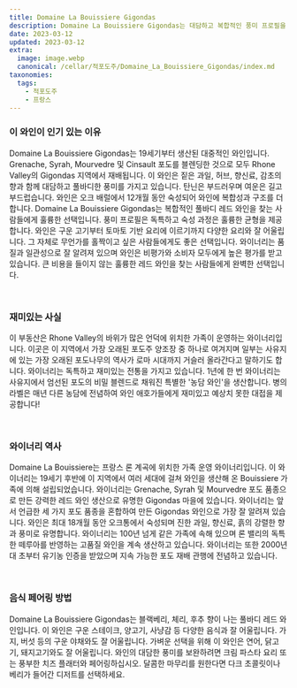```yaml
---
title: Domaine La Bouissiere Gigondas
description: Domaine La Bouissiere Gigondas는 대담하고 복합적인 풍미 프로필을 제공하는 독특하고 흥미진진한 와인입니다. 잘 익은 블랙베리, 블루베리, 체리의 향과 약간의 후추, 스파이시, 흙내음이 나는 풀바디의 강력한 레드 와인입니다. 이 와인은 론 밸리를 대표하는 와인으로 깊은 색과 미각에 여운을 남기는 길고 부드러운 여운을 자랑합니다. 론 밸리의 대담한 풍미를 경험할 수 있는 독특하고 복합적인 와인 한 잔을 즐겨보세요.
date: 2023-03-12
updated: 2023-03-12
extra:
  image: image.webp
  canonical: /cellar/적포도주/Domaine_La_Bouissiere_Gigondas/index.md
taxonomies:
  tags: 
    - 적포도주
    - 프랑스
---
```


### 이 와인이 인기 있는 이유

Domaine La Bouissiere Gigondas는 19세기부터 생산된 대중적인 와인입니다. Grenache, Syrah, Mourvedre 및 Cinsault 포도를 블렌딩한 것으로 모두 Rhone Valley의 Gigondas 지역에서 재배됩니다. 이 와인은 짙은 과일, 허브, 향신료, 감초의 향과 함께 대담하고 풀바디한 풍미를 가지고 있습니다. 탄닌은 부드러우며 여운은 길고 부드럽습니다. 와인은 오크 배럴에서 12개월 동안 숙성되어 와인에 복합성과 구조를 더합니다. Domaine La Bouissiere Gigondas는 복합적인 풀바디 레드 와인을 찾는 사람들에게 훌륭한 선택입니다. 풍미 프로필은 독특하고 숙성 과정은 훌륭한 균형을 제공합니다. 와인은 구운 고기부터 토마토 기반 요리에 이르기까지 다양한 요리와 잘 어울립니다. 그 자체로 무언가를 홀짝이고 싶은 사람들에게도 좋은 선택입니다. 와이너리는 품질과 일관성으로 잘 알려져 있으며 와인은 비평가와 소비자 모두에게 높은 평가를 받고 있습니다. 큰 비용을 들이지 않는 훌륭한 레드 와인을 찾는 사람들에게 완벽한 선택입니다.

&nbsp;  

### 재미있는 사실

이 부동산은 Rhone Valley의 바위가 많은 언덕에 위치한 가족이 운영하는 와이너리입니다. 이곳은 이 지역에서 가장 오래된 포도주 양조장 중 하나로 여겨지며 일부는 사유지에 있는 가장 오래된 포도나무의 역사가 로마 시대까지 거슬러 올라간다고 말하기도 합니다. 와이너리는 독특하고 재미있는 전통을 가지고 있습니다. 1년에 한 번 와이너리는 사유지에서 엄선된 포도의 비밀 블렌드로 채워진 특별한 '농담 와인'을 생산합니다. 병의 라벨은 매년 다른 농담에 전념하여 와인 애호가들에게 재미있고 예상치 못한 대접을 제공합니다!

&nbsp;  

### 와이너리 역사

Domaine La Bouissiere는 프랑스 론 계곡에 위치한 가족 운영 와이너리입니다. 이 와이너리는 19세기 후반에 이 지역에서 여러 세대에 걸쳐 와인을 생산해 온 Bouissiere 가족에 의해 설립되었습니다. 와이너리는 Grenache, Syrah 및 Mourvedre 포도 품종으로 만든 강력한 레드 와인 생산으로 유명한 Gigondas 마을에 있습니다. 와이너리는 앞서 언급한 세 가지 포도 품종을 혼합하여 만든 Gigondas 와인으로 가장 잘 알려져 있습니다. 와인은 최대 18개월 동안 오크통에서 숙성되며 진한 과일, 향신료, 흙의 강렬한 향과 풍미로 유명합니다. 와이너리는 100년 넘게 같은 가족에 속해 있으며 론 밸리의 독특한 떼루아를 반영하는 고품질 와인을 계속 생산하고 있습니다. 와이너리는 또한 2000년대 초부터 유기농 인증을 받았으며 지속 가능한 포도 재배 관행에 전념하고 있습니다.

&nbsp;  

### 음식 페어링 방법

Domaine La Bouissiere Gigondas는 블랙베리, 체리, 후추 향이 나는 풀바디 레드 와인입니다. 이 와인은 구운 스테이크, 양고기, 사냥감 등 다양한 음식과 잘 어울립니다. 가지, 버섯 등의 구운 야채와도 잘 어울립니다. 가벼운 선택을 위해 이 와인은 연어, 닭고기, 돼지고기와도 잘 어울립니다. 와인의 대담한 풍미를 보완하려면 크림 파스타 요리 또는 풍부한 치즈 플래터와 페어링하십시오. 달콤한 마무리를 원한다면 다크 초콜릿이나 베리가 들어간 디저트를 선택하세요.

&nbsp;  
